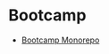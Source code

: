 # Bootcamp
- [Bootcamp Monorepo](https://github.com/fractal-bootcamp/bootcamp-monorepo?tab=readme-ov-file)